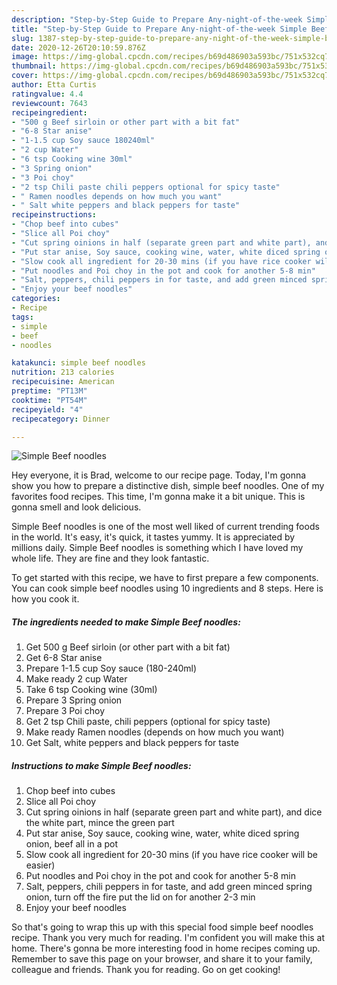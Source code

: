 ```yaml
---
description: "Step-by-Step Guide to Prepare Any-night-of-the-week Simple Beef noodles"
title: "Step-by-Step Guide to Prepare Any-night-of-the-week Simple Beef noodles"
slug: 1387-step-by-step-guide-to-prepare-any-night-of-the-week-simple-beef-noodles
date: 2020-12-26T20:10:59.876Z
image: https://img-global.cpcdn.com/recipes/b69d486903a593bc/751x532cq70/simple-beef-noodles-recipe-main-photo.jpg
thumbnail: https://img-global.cpcdn.com/recipes/b69d486903a593bc/751x532cq70/simple-beef-noodles-recipe-main-photo.jpg
cover: https://img-global.cpcdn.com/recipes/b69d486903a593bc/751x532cq70/simple-beef-noodles-recipe-main-photo.jpg
author: Etta Curtis
ratingvalue: 4.4
reviewcount: 7643
recipeingredient:
- "500 g Beef sirloin or other part with a bit fat"
- "6-8 Star anise"
- "1-1.5 cup Soy sauce 180240ml"
- "2 cup Water"
- "6 tsp Cooking wine 30ml"
- "3 Spring onion"
- "3 Poi choy"
- "2 tsp Chili paste chili peppers optional for spicy taste"
- " Ramen noodles depends on how much you want"
- " Salt white peppers and black peppers for taste"
recipeinstructions:
- "Chop beef into cubes"
- "Slice all Poi choy"
- "Cut spring oinions in half (separate green part and white part), and dice the white part, mince the green part"
- "Put star anise, Soy sauce, cooking wine, water, white diced spring onion, beef all in a pot"
- "Slow cook all ingredient for 20-30 mins (if you have rice cooker will be easier)"
- "Put noodles and Poi choy in the pot and cook for another 5-8 min"
- "Salt, peppers, chili peppers in for taste, and add green minced spring onion, turn off the fire put the lid on for another 2-3 min"
- "Enjoy your beef noodles"
categories:
- Recipe
tags:
- simple
- beef
- noodles

katakunci: simple beef noodles 
nutrition: 213 calories
recipecuisine: American
preptime: "PT13M"
cooktime: "PT54M"
recipeyield: "4"
recipecategory: Dinner

---
```



![Simple Beef noodles](https://img-global.cpcdn.com/recipes/b69d486903a593bc/751x532cq70/simple-beef-noodles-recipe-main-photo.jpg)

Hey everyone, it is Brad, welcome to our recipe page. Today, I'm gonna show you how to prepare a distinctive dish, simple beef noodles. One of my favorites food recipes. This time, I'm gonna make it a bit unique. This is gonna smell and look delicious.



Simple Beef noodles is one of the most well liked of current trending foods in the world. It's easy, it's quick, it tastes yummy. It is appreciated by millions daily. Simple Beef noodles is something which I have loved my whole life. They are fine and they look fantastic.


To get started with this recipe, we have to first prepare a few components. You can cook simple beef noodles using 10 ingredients and 8 steps. Here is how you cook it.

<!--inarticleads1-->

##### The ingredients needed to make Simple Beef noodles:

1. Get 500 g Beef sirloin (or other part with a bit fat)
1. Get 6-8 Star anise
1. Prepare 1-1.5 cup Soy sauce (180-240ml)
1. Make ready 2 cup Water
1. Take 6 tsp Cooking wine (30ml)
1. Prepare 3 Spring onion
1. Prepare 3 Poi choy
1. Get 2 tsp Chili paste, chili peppers (optional for spicy taste)
1. Make ready  Ramen noodles (depends on how much you want)
1. Get  Salt, white peppers and black peppers for taste




<!--inarticleads2-->

##### Instructions to make Simple Beef noodles:

1. Chop beef into cubes
1. Slice all Poi choy
1. Cut spring oinions in half (separate green part and white part), and dice the white part, mince the green part
1. Put star anise, Soy sauce, cooking wine, water, white diced spring onion, beef all in a pot
1. Slow cook all ingredient for 20-30 mins (if you have rice cooker will be easier)
1. Put noodles and Poi choy in the pot and cook for another 5-8 min
1. Salt, peppers, chili peppers in for taste, and add green minced spring onion, turn off the fire put the lid on for another 2-3 min
1. Enjoy your beef noodles




So that's going to wrap this up with this special food simple beef noodles recipe. Thank you very much for reading. I'm confident you will make this at home. There's gonna be more interesting food in home recipes coming up. Remember to save this page on your browser, and share it to your family, colleague and friends. Thank you for reading. Go on get cooking!

